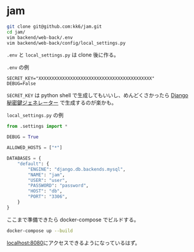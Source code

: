 # jam

```bash
git clone git@github.com:kk6/jam.git
cd jam/
vim backend/web-back/.env
vim backend/web-back/config/local_settings.py
```

`.env` と `local_settings.py` は clone 後に作る。

`.env` の例

```
SECRET_KEY="XXXXXXXXXXXXXXXXXXXXXXXXXXXXXXXXXXXXXXXXXXX"
DEBUG=False
```

`SECRET_KEY` は python shell で生成してもいいし、めんどくさかったら [Django 秘密鍵ジェネレーター](https://miniwebtool.com/ja/django-secret-key-generator/) で生成するのが楽かも。

`local_settings.py` の例

```python
from .settings import *

DEBUG = True

ALLOWED_HOSTS = ["*"]

DATABASES = {
    "default": {
        "ENGINE": "django.db.backends.mysql",
        "NAME": "jam",
        "USER": "user",
        "PASSWORD": "password",
        "HOST": "db",
        "PORT": "3306",
    }
}
```

ここまで準備できたら docker-compose でビルドする。

```bash
docker-compose up --build
```

[localhost:8080](http://localhost:8080)にアクセスできるようになっているはず。
